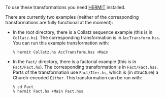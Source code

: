 To use these transformations you need
[HERMIT](hackage.haskell.org/package/hermit) installed.

There are currently two examples (neither of the corresponding transformations
are fully functional at the moment):

  - In the root directory, there is a Collatz sequence example (this is in
    `Collatz.hs`). The corresponding transformation is in `AccTransform.hss`.
    You can run this example transformation with:

        % hermit Collatz.hs AccTransform.hss +Main

  - In the `Fact/` directory, there is a factorial example (this is in
    `Fact/Fact.hs`). The corresponding transformation is in `Fact/Fact.hss`.
    Parts of the transformation use `Fact/Iter.hs`, which is (in structure) a
    Church-encoded `Either`.
    This transformation can be run with:

        % cd Fact
        % hermit Fact.hs +Main Fact.hss

